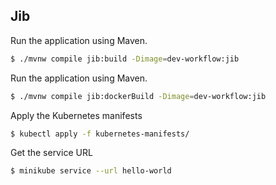 ## Jib

Run the application using Maven.
```sh
$ ./mvnw compile jib:build -Dimage=dev-workflow:jib
```

Run the application using Maven.
```sh
$ ./mvnw compile jib:dockerBuild -Dimage=dev-workflow:jib
```

Apply the Kubernetes manifests
```sh
$ kubectl apply -f kubernetes-manifests/
```

Get the service URL
```sh
$ minikube service --url hello-world
```